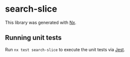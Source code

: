 # search-slice

This library was generated with [Nx](https://nx.dev).

## Running unit tests

Run `nx test search-slice` to execute the unit tests via [Jest](https://jestjs.io).
